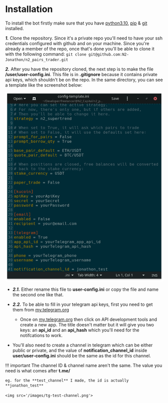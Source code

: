 # **Installation**

To install the bot firstly make sure that you have [python3.10](https://www.tutorialspoint.com/how-to-install-python-in-windows), [pip](https://www.activestate.com/resources/quick-reads/how-to-install-pip-on-windows/) & [git](https://phoenixnap.com/kb/how-to-install-git-windows) installed.

***1.*** Clone the repository. Since it's a private repo you'll need to have your ssh credentials configured with github and on your machine. Since you're already a member of the repo, once that's done you'll be able to clone it with the following command: `git clone git@github.com:N2-Jonathon/n2_pairs_trader.git`

***2.*** After you have the repository cloned, the next step is to make the file **/user/user-config.ini**. This file is in **.gitignore** because it contains private api keys, which shouldn't be on the repo. In the same directory, you can see a template like the screenshot below: 

<img src='/images/config-template.ini.png'>

  - ***2.1.*** Either rename this file to **user-config.ini** or copy the file and name the second one like that.

  - ***2.2.*** To be able to fill in your telegram api keys, first you need to get them from [my.telegram.org](https://my.telegram.org/)

      - Once on [my.telegram.org](https://my.telegram.org/) then click on API development tools and create a new app. The title doesn't matter but it will give you two keys: an **api_id** and an **api_hash** which you'll need for the notifcations to work. 
  
  - You'll also need to create a channel in telegram which can be either public or private, and the value of **notification_channel_id** inside **user/user-config.ini** should be the same as the id for this channel.

!!! important
    The channel ID & channel name aren't the same. The value you need is what comes after **t.me/** 
    
    eg. for the **test_channel** I made, the id is actually **jonathon_test**
      
    <img src='/images/tg-test-channel.png'>